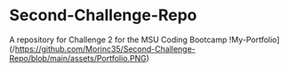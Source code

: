 # Second-Challenge-Repo
A repository for Challenge 2 for the MSU Coding Bootcamp
!My-Portfolio](/https://github.com/Morinc35/Second-Challenge-Repo/blob/main/assets/Portfolio.PNG)
